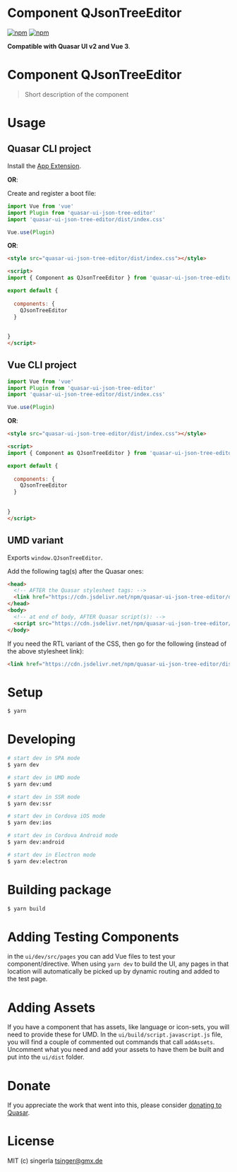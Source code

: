 # Component QJsonTreeEditor

[![npm](https://img.shields.io/npm/v/quasar-ui-json-tree-editor.svg?label=quasar-ui-json-tree-editor)](https://www.npmjs.com/package/quasar-ui-json-tree-editor)
[![npm](https://img.shields.io/npm/dt/quasar-ui-json-tree-editor.svg)](https://www.npmjs.com/package/quasar-ui-json-tree-editor)

**Compatible with Quasar UI v2 and Vue 3**.


# Component QJsonTreeEditor
> Short description of the component




# Usage

## Quasar CLI project


Install the [App Extension](../app-extension).

**OR**:


Create and register a boot file:

```js
import Vue from 'vue'
import Plugin from 'quasar-ui-json-tree-editor'
import 'quasar-ui-json-tree-editor/dist/index.css'

Vue.use(Plugin)
```

**OR**:

```html
<style src="quasar-ui-json-tree-editor/dist/index.css"></style>

<script>
import { Component as QJsonTreeEditor } from 'quasar-ui-json-tree-editor'

export default {
  
  components: {
    QJsonTreeEditor
  }
  
  
}
</script>
```

## Vue CLI project

```js
import Vue from 'vue'
import Plugin from 'quasar-ui-json-tree-editor'
import 'quasar-ui-json-tree-editor/dist/index.css'

Vue.use(Plugin)
```

**OR**:

```html
<style src="quasar-ui-json-tree-editor/dist/index.css"></style>

<script>
import { Component as QJsonTreeEditor } from 'quasar-ui-json-tree-editor'

export default {
  
  components: {
    QJsonTreeEditor
  }
  
  
}
</script>
```

## UMD variant

Exports `window.QJsonTreeEditor`.

Add the following tag(s) after the Quasar ones:

```html
<head>
  <!-- AFTER the Quasar stylesheet tags: -->
  <link href="https://cdn.jsdelivr.net/npm/quasar-ui-json-tree-editor/dist/index.min.css" rel="stylesheet" type="text/css">
</head>
<body>
  <!-- at end of body, AFTER Quasar script(s): -->
  <script src="https://cdn.jsdelivr.net/npm/quasar-ui-json-tree-editor/dist/index.umd.min.js"></script>
</body>
```
If you need the RTL variant of the CSS, then go for the following (instead of the above stylesheet link):
```html
<link href="https://cdn.jsdelivr.net/npm/quasar-ui-json-tree-editor/dist/index.rtl.min.css" rel="stylesheet" type="text/css">
```

# Setup
```bash
$ yarn
```

# Developing
```bash
# start dev in SPA mode
$ yarn dev

# start dev in UMD mode
$ yarn dev:umd

# start dev in SSR mode
$ yarn dev:ssr

# start dev in Cordova iOS mode
$ yarn dev:ios

# start dev in Cordova Android mode
$ yarn dev:android

# start dev in Electron mode
$ yarn dev:electron
```

# Building package
```bash
$ yarn build
```

# Adding Testing Components
in the `ui/dev/src/pages` you can add Vue files to test your component/directive. When using `yarn dev` to build the UI, any pages in that location will automatically be picked up by dynamic routing and added to the test page.

# Adding Assets
If you have a component that has assets, like language or icon-sets, you will need to provide these for UMD. In the `ui/build/script.javascript.js` file, you will find a couple of commented out commands that call `addAssets`. Uncomment what you need and add your assets to have them be built and put into the `ui/dist` folder.

# Donate
If you appreciate the work that went into this, please consider [donating to Quasar](https://donate.quasar.dev).

# License
MIT (c) singerla <tsinger@gmx.de>
